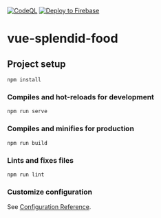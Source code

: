 [![CodeQL](https://github.com/webceyhan/vue-splendid-food/actions/workflows/codeql-analysis.yml/badge.svg)](https://github.com/webceyhan/vue-splendid-food/actions/workflows/codeql-analysis.yml)
[![Deploy to Firebase](https://github.com/webceyhan/vue-splendid-food/actions/workflows/firebase.yml/badge.svg)](https://github.com/webceyhan/vue-splendid-food/actions/workflows/firebase.yml)

# vue-splendid-food

## Project setup
```
npm install
```

### Compiles and hot-reloads for development
```
npm run serve
```

### Compiles and minifies for production
```
npm run build
```

### Lints and fixes files
```
npm run lint
```

### Customize configuration
See [Configuration Reference](https://cli.vuejs.org/config/).

